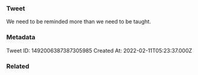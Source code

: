 ### Tweet
We need to be reminded more than we need to be taught.

### Metadata
Tweet ID: 1492006387387305985
Created At: 2022-02-11T05:23:37.000Z

### Related

